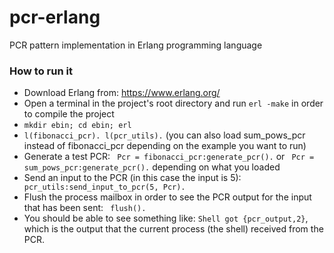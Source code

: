 # pcr-erlang
PCR pattern implementation in Erlang programming language

### How to run it
- Download Erlang from: https://www.erlang.org/
- Open a terminal in the project's root directory and run ```erl -make``` in order to compile the project
- ```mkdir ebin; cd ebin; erl```
- ```l(fibonacci_pcr). l(pcr_utils).``` (you can also load sum_pows_pcr instead of fibonacci_pcr depending on the example you want to run)
- Generate a test PCR: ``` Pcr = fibonacci_pcr:generate_pcr().``` or ``` Pcr = sum_pows_pcr:generate_pcr().``` depending on what you loaded
- Send an input to the PCR (in this case the input is 5): ``` pcr_utils:send_input_to_pcr(5, Pcr).```
- Flush the process mailbox in order to see the PCR output for the input that has been sent: ``` flush().```
- You should be able to see something like: ``` Shell got {pcr_output,2} ```, which is the output that the current process (the shell) received from the PCR.
